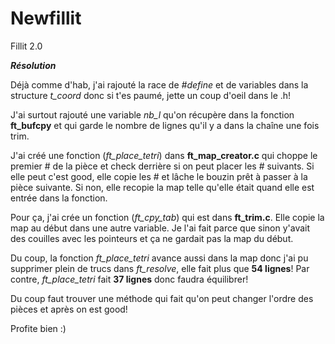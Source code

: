 # Newfillit
Fillit 2.0

<b><i>Résolution</i></b>

Déjà comme d'hab, j'ai rajouté la race de <i>#define</i> et de variables dans la structure <i>t_coord</i> donc si t'es paumé, jette un coup d'oeil dans le .h!

J'ai surtout rajouté une variable <i>nb_l</i> qu'on récupère dans la fonction <b>ft_bufcpy</b> et qui garde le nombre de lignes qu'il y a dans la chaîne une fois trim.

J'ai créé une fonction (<i>ft_place_tetri</i>) dans <b>ft_map_creator.c</b> qui choppe le premier # de la pièce et check derrière si on peut placer les # suivants. Si elle peut c'est good, elle copie les # et lâche le bouzin prêt à passer à la pièce suivante.
Si non, elle recopie la map telle qu'elle était quand elle est entrée dans la fonction.

Pour ça, j'ai crée un fonction (<i>ft_cpy_tab</i>) qui est dans <b>ft_trim.c</b>. Elle copie la map au début dans une autre variable. Je l'ai fait parce que sinon y'avait des couilles avec les pointeurs et ça ne gardait pas la map du début.

Du coup, la fonction <i>ft_place_tetri</i> avance aussi dans la map donc j'ai pu supprimer plein de trucs dans <i>ft_resolve</i>, elle fait plus que <b>54 lignes</b>! Par contre, <i>ft_place_tetri</i> fait <b>37 lignes</b> donc faudra équilibrer!

Du coup faut trouver une méthode qui fait qu'on peut changer l'ordre des pièces et après on est good!

Profite bien :)

